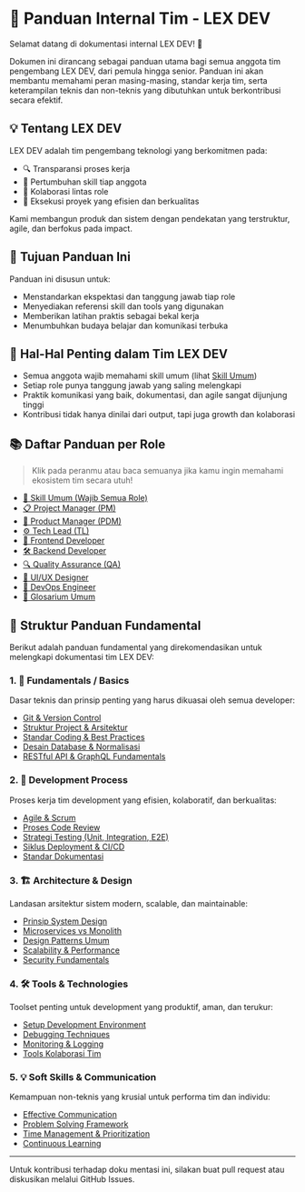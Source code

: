 # 📘 Panduan Internal Tim - LEX DEV
 
Selamat datang di dokumentasi internal LEX DEV! 🎉

Dokumen ini dirancang sebagai panduan utama bagi semua anggota tim pengembang LEX DEV, dari pemula hingga senior. Panduan ini akan membantu memahami peran masing-masing, standar kerja tim, serta keterampilan teknis dan non-teknis yang dibutuhkan untuk berkontribusi secara efektif.

## 💡 Tentang LEX DEV
LEX DEV adalah tim pengembang teknologi yang berkomitmen pada:
- 🔍 Transparansi proses kerja
- 🧠 Pertumbuhan skill tiap anggota
- 🤝 Kolaborasi lintas role
- 🚀 Eksekusi proyek yang efisien dan berkualitas

Kami membangun produk dan sistem dengan pendekatan yang terstruktur, agile, dan berfokus pada impact.

## 🎯 Tujuan Panduan Ini
Panduan ini disusun untuk:
- Menstandarkan ekspektasi dan tanggung jawab tiap role
- Menyediakan referensi skill dan tools yang digunakan
- Memberikan latihan praktis sebagai bekal kerja
- Menumbuhkan budaya belajar dan komunikasi terbuka

## 📌 Hal-Hal Penting dalam Tim LEX DEV
- Semua anggota wajib memahami skill umum (lihat [Skill Umum](docs/common-skills.md))
- Setiap role punya tanggung jawab yang saling melengkapi
- Praktik komunikasi yang baik, dokumentasi, dan agile sangat dijunjung tinggi
- Kontribusi tidak hanya dinilai dari output, tapi juga growth dan kolaborasi

## 📚 Daftar Panduan per Role

> Klik pada peranmu atau baca semuanya jika kamu ingin memahami ekosistem tim secara utuh!

- [🧩 Skill Umum (Wajib Semua Role)](docs/common-skills.md)
- [📋 Project Manager (PM)](docs/pm.md)
- [🧭 Product Manager (PDM)](docs/pdm.md)
- [⚙️ Tech Lead (TL)](docs/tl.md)
- [🎨 Frontend Developer](docs/frontend.md)
- [🛠 Backend Developer](docs/backend.md)
- [🔍 Quality Assurance (QA)](docs/qa.md)
- [🧠 UI/UX Designer](docs/uiux.md)
- [🧪 DevOps Engineer](docs/devops.md)
- [📔 Glosarium Umum](docs/glosarium-umum.md)

## 📁 Struktur Panduan Fundamental

Berikut adalah panduan fundamental yang direkomendasikan untuk melengkapi dokumentasi tim LEX DEV:

### 1. 📖 Fundamentals / Basics
Dasar teknis dan prinsip penting yang harus dikuasai oleh semua developer:

- [Git & Version Control](docs/fundamentals/git_workflow.md)
- [Struktur Project & Arsitektur](docs/fundamentals/project_structure.md)
- [Standar Coding & Best Practices](docs/fundamentals/coding_standards.md)
- [Desain Database & Normalisasi](docs/fundamentals/database_design.md)
- [RESTful API & GraphQL Fundamentals](docs/fundamentals/api_design.md)


### 2. 🔧 Development Process
Proses kerja tim development yang efisien, kolaboratif, dan berkualitas:

- [Agile & Scrum](docs/process/agile-scrum.md)
- [Proses Code Review](docs/process/code-review.md)
- [Strategi Testing (Unit, Integration, E2E)](docs/process/testing-strategy.md)
- [Siklus Deployment & CI/CD](docs/process/deployment-cycle.md)
- [Standar Dokumentasi](docs/process/documentation.md)


### 3. 🏗️ Architecture & Design
Landasan arsitektur sistem modern, scalable, dan maintainable:

- [Prinsip System Design](docs/architecture/system-design.md)
- [Microservices vs Monolith](docs/architecture/microservices.md)
- [Design Patterns Umum](docs/architecture/design-patterns.md)
- [Scalability & Performance](docs/architecture/scalability.md)
- [Security Fundamentals](docs/architecture/security.md)


### 4. 🛠️ Tools & Technologies
Toolset penting untuk development yang produktif, aman, dan terukur:

- [Setup Development Environment](docs/tools/development-environment.md)
- [Debugging Techniques](docs/tools/debugging.md)
- [Monitoring & Logging](docs/tools/monitoring.md)
- [Tools Kolaborasi Tim](docs/tools/collaboration.md)


### 5. 💡 Soft Skills & Communication
Kemampuan non-teknis yang krusial untuk performa tim dan individu:

- [Effective Communication](docs/soft-skills/communication.md)
- [Problem Solving Framework](docs/soft-skills/problem-solving.md)
- [Time Management & Prioritization](docs/soft-skills/time-management.md)
- [Continuous Learning](docs/soft-skills/learning-path.md)



---

Untuk kontribusi terhadap doku mentasi ini, silakan buat pull request atau diskusikan melalui GitHub Issues.
